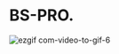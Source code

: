 # BS-PRO.
![ezgif com-video-to-gif-6](https://github.com/yosumei/BS-PRO./assets/147663700/da2f0f5e-fde8-4ed4-a2dc-91ffe5c045c6)
